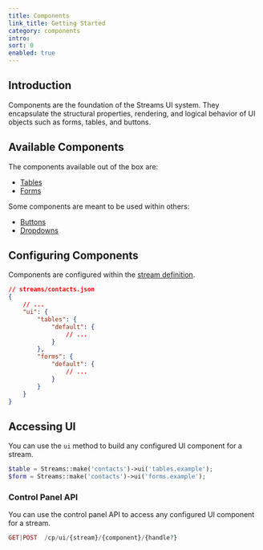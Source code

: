 ```yaml
---
title: Components
link_title: Getting Started
category: components
intro:
sort: 0
enabled: true
---
```


## Introduction

Components are the foundation of the Streams UI system. They encapsulate the structural properties, rendering, and logical behavior of UI objects such as forms, tables, and buttons.

## Available Components

The components available out of the box are:

- [Tables](tables)
- [Forms](forms)

Some components are meant to be used within others:

- [Buttons](buttons)
- [Dropdowns](dropdowns)

## Configuring Components

Components are configured within the [stream definition](/docs/core/streams).

```json
// streams/contacts.json
{
    // ...
    "ui": {
        "tables": {
            "default": {
                // ...
            }
        },
        "forms": {
            "default": {
                // ...
            }
        }
    }
}
```

## Accessing UI

You can use the `ui` method to build any configured UI component for a stream.

```php
$table = Streams::make('contacts')->ui('tables.example');
$form = Streams::make('contacts')->ui('forms.example');
```

### Control Panel API

You can use the control panel API to access any configured UI component for a stream.

```php
GET|POST  /cp/ui/{stream}/{component}/{handle?}
```
